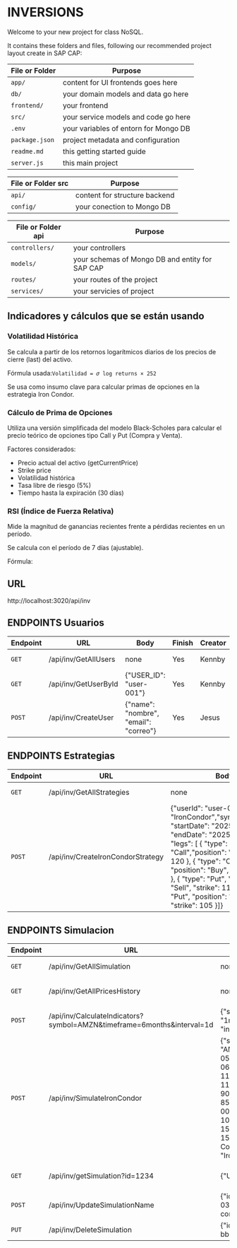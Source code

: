 # INVERSIONS

Welcome to your new project for class NoSQL.

It contains these folders and files, following our recommended project layout create in SAP CAP:

File or Folder | Purpose
---------|----------
`app/` | content for UI frontends goes here
`db/` | your domain models and data go here
`frontend/` | your frontend
`src/` | your service models and code go here
`.env` | your variables of entorn for Mongo DB
`package.json` | project metadata and configuration
`readme.md` | this getting started guide
`server.js` | this main project

File or Folder src | Purpose
---------|----------
`api/` | content for structure backend
`config/` | your conection to Mongo DB

File or Folder api | Purpose
---------|----------
`controllers/` | your controllers
`models/` | your schemas of Mongo DB and entity for SAP CAP
`routes/` | your routes of the project
`services/` | your servicies of project

## Indicadores y cálculos que se están usando
### Volatilidad Histórica
Se calcula a partir de los retornos logarítmicos diarios de los precios de cierre (last) del activo.

Fórmula usada:```Volatilidad = 𝜎 log returns × 252 ```

Se usa como insumo clave para calcular primas de opciones en la estrategia Iron Condor.

###  Cálculo de Prima de Opciones

Utiliza una versión simplificada del modelo Black-Scholes para calcular el precio teórico de opciones tipo Call y Put (Compra y Venta).

Factores considerados:

* Precio actual del activo (getCurrentPrice)
* Strike price
* Volatilidad histórica
* Tasa libre de riesgo (5%)
* Tiempo hasta la expiración (30 días)

### RSI (Índice de Fuerza Relativa)
Mide la magnitud de ganancias recientes frente a pérdidas recientes en un período.

Se calcula con el período de 7 días (ajustable).

Fórmula:



## URL

http://localhost:3020/api/inv

## ENDPOINTS Usuarios

Endpoint | URL | Body | Finish | Creator | Description
---------|----------|---------|---------|---------|---------
`GET`  |  /api/inv/GetAllUsers | none | Yes | Kennby| Todos los usuarios
`GET`  |  /api/inv/GetUserById | {"USER_ID": "user-001"} | Yes| Kennby| Un solo  usuarios
`POST`  |  /api/inv/CreateUser | {"name": "nombre", "email": "correo"} | Yes| Jesus | Nuevo usuario

## ENDPOINTS Estrategias

Endpoint | URL | Body | Finish | Creator | Description
---------|----------|---------|---------|---------|---------
`GET`  |  /api/inv/GetAllStrategies | none | Yes| Kennby| Todos las estrategias
`POST` | /api/inv/CreateIronCondorStrategy | {"userId": "user-001", "type": "IronCondor","symbol":"AMZN", "startDate": "2025-05-01", "endDate": "2025-06-01", "legs": [ { "type": "Call","position": "Sell", "strike": 120 }, { "type": "Call", "position": "Buy", "strike": 125 }, { "type": "Put", "position": "Sell", "strike": 110 }, { "type": "Put", "position": "Buy", "strike": 105 }]} | Yes| Pedro| Nueva estrategia



## ENDPOINTS Simulacion

Endpoint | URL | Body | Finish | Creator | Description
---------|----------|---------|---------|---------|---------
`GET`  |  /api/inv/GetAllSimulation | none | Yes| Kennby| Todas las simulaciones
`GET`  |  /api/inv/GetAllPricesHistory | none | Yes| Kennby | Todos los precios historicos
`POST` |  /api/inv/CalculateIndicators?symbol=AMZN&timeframe=6months&interval=1d | {"symbol":"AMZN","timeframe": "1months","interval": "6d", "indicators": ["RSI", "MACD"]} | Yes| Kennby | Mostrando Indicadores
`POST`  |  /api/inv/SimulateIronCondor | {"symbol": "AMZN","entryDate": "2025-05-15","expiryDate": "2025-06-15","shortCallStrike": 110,"longCallStrike": 115,"shortPutStrike": 90,"longPutStrike": 85,"idUser": "user-002","amount": 10000,"startDate": "2025-05-15", "endDate":"2025-06-15","simulationName": "Iron Condor AMZN", "idStrategy": "IronCondor"  }" | Yes | Pedro/Jesus | comenzar la simulacion usando la estrategia seleccionada
`GET`  |  /api/inv/getSimulation?id=1234 | {"USER_ID": "user-001"} | Yes| Kennby | solo las simulacion por usuario
`POST`  |  /api/inv/UpdateSimulationName | {"idSimulation": "APPL_2023-03-15","newName": "Iron condor v2"} | YES| Pedro | editar solo el nombre
`PUT`  |  /api/inv/DeleteSimulation | {"id": "4e92de0e-aacf-463e-bb20-f40e8c3cf007"}| YES | Jesus | eliminar la simulacion


